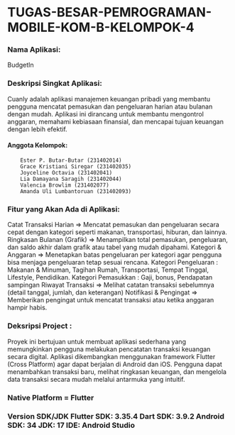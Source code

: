 # TUGAS-BESAR-PEMROGRAMAN-MOBILE-KOM-B-KELOMPOK-4
### Nama Aplikasi:
BudgetIn

### Deskripsi Singkat Aplikasi:
Cuanly adalah aplikasi manajemen keuangan pribadi yang membantu pengguna mencatat pemasukan dan pengeluaran harian atau bulanan dengan mudah. Aplikasi ini dirancang untuk membantu mengontrol anggaran, memahami kebiasaan finansial, dan mencapai tujuan keuangan dengan lebih efektif.

#### Anggota Kelompok:
        Ester P. Butar-Butar (231402014)
        Grace Kristiani Siregar (231402035)
        Joyceline Octavia (231402041)
        Lia Damayana Saragih (231402044)
        Valencia Browlim (231402077)
        Amanda Uli Lumbantoruan (231402093)
        
### Fitur yang Akan Ada di Aplikasi:
Catat Transaksi Harian ⇒ Mencatat pemasukan dan pengeluaran secara cepat dengan kategori seperti makanan, transportasi, hiburan, dan lainnya.
Ringkasan Bulanan (Grafik) ⇒ Menampilkan total pemasukan, pengeluaran, dan saldo akhir dalam grafik atau tabel yang mudah dipahami.
Kategori & Anggaran ⇒ Menetapkan batas pengeluaran per kategori agar pengguna bisa menjaga pengeluaran tetap sesuai rencana.
Kategori Pengeluaran : Makanan & Minuman, Tagihan Rumah, Transportasi, Tempat Tinggal, Lifestyle, Pendidikan.
Kategori Pemasukkan : Gaji, bonus, Pendapatan sampingan
Riwayat Transaksi ⇒ Melihat catatan transaksi sebelumnya (detail tanggal, jumlah, dan keterangan)
Notifikasi & Pengingat ⇒ Memberikan pengingat untuk mencatat transaksi atau ketika anggaran hampir habis.

### Deksripsi Project :
Proyek ini bertujuan untuk membuat aplikasi sederhana yang memungkinkan pengguna melakukan pencatatan transaksi keuangan secara digital. Aplikasi dikembangkan menggunakan framework Flutter (Cross Platform) agar dapat berjalan di Android dan iOS. Pengguna dapat menambahkan transaksi baru, melihat ringkasan keuangan, dan mengelola data transaksi secara mudah melalui antarmuka yang intuitif.

### Native Platform = Flutter
### Version SDK/JDK Flutter SDK: 3.35.4 Dart SDK: 3.9.2 Android SDK: 34 JDK: 17 IDE: Android Studio
